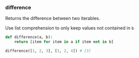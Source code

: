 ### difference

Returns the difference between two iterables.

Use list comprehension to only keep values not contained in `b`

```python
def difference(a, b):
    return [item for item in a if item not in b]
```
``` python
difference([1, 2, 3], [1, 2, 4]) # [3]
```
